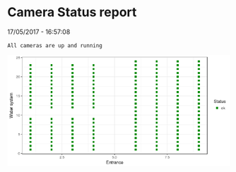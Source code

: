 Camera Status report
================
17/05/2017 - 16:57:08

    All cameras are up and running

![](camreport_files/figure-markdown_github/unnamed-chunk-2-1.png)
